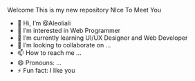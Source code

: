 Welcome
This is my new repository
NIce To Meet You
- 👋 Hi, I’m @Aleoliali
- 👀 I’m interested in Web Programmer
- 🌱 I’m currently learning UI/UX Designer and Web Developer
- 💞️ I’m looking to collaborate on ...
- 📫 How to reach me ...
- 😄 Pronouns: ...
- ⚡ Fun fact: I like you

<!---
Aleoliali/Aleoliali is a ✨ special ✨ repository because its `README.md` (this file) appears on your GitHub profile.
You can click the Preview link to take a look at your changes.
--->
